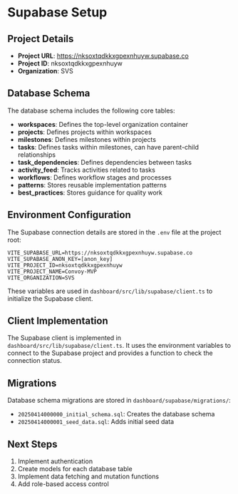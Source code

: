 # Supabase Setup

## Project Details

- **Project URL**: https://nksoxtqdkkxgpexnhuyw.supabase.co
- **Project ID**: nksoxtqdkkxgpexnhuyw  
- **Organization**: SVS

## Database Schema

The database schema includes the following core tables:

- **workspaces**: Defines the top-level organization container
- **projects**: Defines projects within workspaces
- **milestones**: Defines milestones within projects
- **tasks**: Defines tasks within milestones, can have parent-child relationships
- **task_dependencies**: Defines dependencies between tasks
- **activity_feed**: Tracks activities related to tasks
- **workflows**: Defines workflow stages and processes
- **patterns**: Stores reusable implementation patterns
- **best_practices**: Stores guidance for quality work

## Environment Configuration

The Supabase connection details are stored in the `.env` file at the project root:

```
VITE_SUPABASE_URL=https://nksoxtqdkkxgpexnhuyw.supabase.co
VITE_SUPABASE_ANON_KEY=[anon_key]
VITE_PROJECT_ID=nksoxtqdkkxgpexnhuyw
VITE_PROJECT_NAME=Convoy-MVP
VITE_ORGANIZATION=SVS
```

These variables are used in `dashboard/src/lib/supabase/client.ts` to initialize the Supabase client.

## Client Implementation

The Supabase client is implemented in `dashboard/src/lib/supabase/client.ts`. It uses the environment variables to connect to the Supabase project and provides a function to check the connection status.

## Migrations

Database schema migrations are stored in `dashboard/supabase/migrations/`:

- `20250414000000_initial_schema.sql`: Creates the database schema
- `20250414000001_seed_data.sql`: Adds initial seed data

## Next Steps

1. Implement authentication
2. Create models for each database table
3. Implement data fetching and mutation functions
4. Add role-based access control
